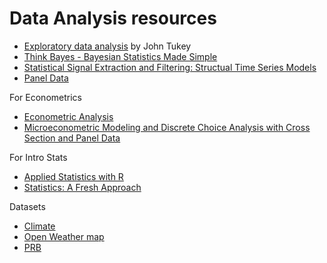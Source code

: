 # Data Analysis resources

* [Exploratory data analysis](https://en.wikipedia.org/wiki/Exploratory_data_analysis) by John Tukey
* [Think Bayes - Bayesian Statistics Made Simple](http://www.greenteapress.com/thinkbayes/thinkbayes.pdf)
* [Statistical Signal Extraction and Filtering: Structual Time Series Models](https://www.le.ac.uk/users/dsgp1/ERCSTUFF/ercimstruct.pdf)
* [Panel Data](https://en.wikipedia.org/wiki/Panel_data )

For Econometrics

* [Econometric Analysis](http://pages.stern.nyu.edu/~wgreene/Text/econometricanalysis.htm)
* [Microeconometric Modeling and Discrete Choice Analysis with Cross Section and Panel Data](http://people.stern.nyu.edu/wgreene/Microeconometrics.htm)

For Intro Stats

* [Applied Statistics with R](https://daviddalpiaz.github.io/appliedstats/)
* [Statistics: A Fresh Approach](https://www.amazon.com/Statistics-Approach-Donald-H-Sanders/dp/0070546789)

Datasets

* [Climate](http://www.worldclim.org/)
* [Open Weather map](https://openweathermap.org/bulk)
* [PRB](https://www.prb.org/)


